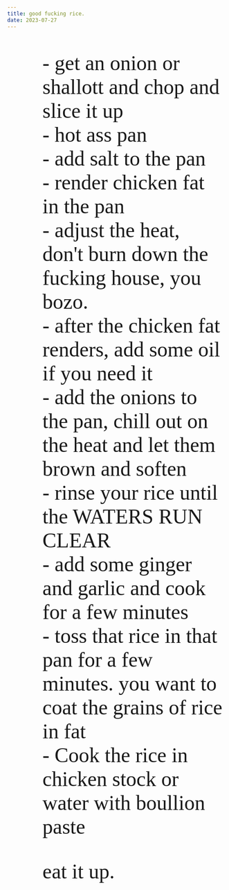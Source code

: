 ```yaml
---
title: good fucking rice.
date: 2023-07-27
---
```


<style>
@import url('https://fonts.googleapis.com/css2?family=Special+Elite&display=swap');
</style> 


<p style="font-family:Special Elite; font-size:xx-large">
<ul style="font-family:Special Elite; font-size:xxx-large; list-style-type: none">
<li>- get an onion or shallott and chop and slice it up</li>
<li>- hot ass pan </li>
<li>- add salt to the pan </li>
<li>- render chicken fat in the pan </li>
<li>- adjust the heat, don't burn down the fucking house, you bozo. </li>
<li>- after the chicken fat renders, add some oil if you need it </li>
<li>- add the onions to the pan, chill out on the heat and let them brown and soften </li>
<li>- rinse your rice until the WATERS RUN CLEAR</li>
<li>- add some ginger and garlic and cook for a few minutes</li>
<li>- toss that rice in that pan for a few minutes. you want to coat the grains of rice in fat</li>
<li>- Cook the rice in chicken stock or water with boullion paste</li>

eat it up.
